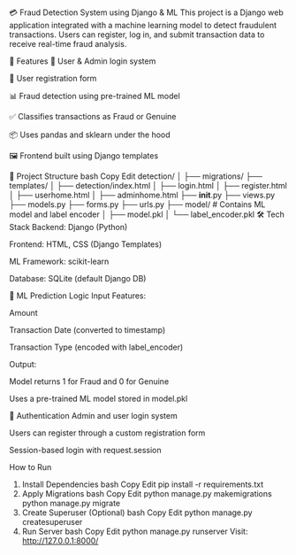 💳 Fraud Detection System using Django & ML
This project is a Django web application integrated with a machine learning model to detect fraudulent transactions. Users can register, log in, and submit transaction data to receive real-time fraud analysis.

🚀 Features
👥 User & Admin login system

📝 User registration form

📊 Fraud detection using pre-trained ML model

✅ Classifies transactions as Fraud or Genuine

📦 Uses pandas and sklearn under the hood

🖼️ Frontend built using Django templates

📁 Project Structure
bash
Copy
Edit
detection/
│
├── migrations/
├── templates/
│   ├── detection/index.html
│   ├── login.html
│   ├── register.html
│   ├── userhome.html
│   ├── adminhome.html
├── __init__.py
├── views.py
├── models.py
├── forms.py
├── urls.py
├── model/                 # Contains ML model and label encoder
│   ├── model.pkl
│   └── label_encoder.pkl
🛠 Tech Stack
Backend: Django (Python)

Frontend: HTML, CSS (Django Templates)

ML Framework: scikit-learn

Database: SQLite (default Django DB)

🧠 ML Prediction Logic
Input Features:

Amount

Transaction Date (converted to timestamp)

Transaction Type (encoded with label_encoder)

Output:

Model returns 1 for Fraud and 0 for Genuine

Uses a pre-trained ML model stored in model.pkl

🔐 Authentication
Admin and user login system

Users can register through a custom registration form

Session-based login with request.session


How to Run
1. Install Dependencies
bash
Copy
Edit
pip install -r requirements.txt
2. Apply Migrations
bash
Copy
Edit
python manage.py makemigrations
python manage.py migrate
3. Create Superuser (Optional)
bash
Copy
Edit
python manage.py createsuperuser
4. Run Server
bash
Copy
Edit
python manage.py runserver
Visit: http://127.0.0.1:8000/

